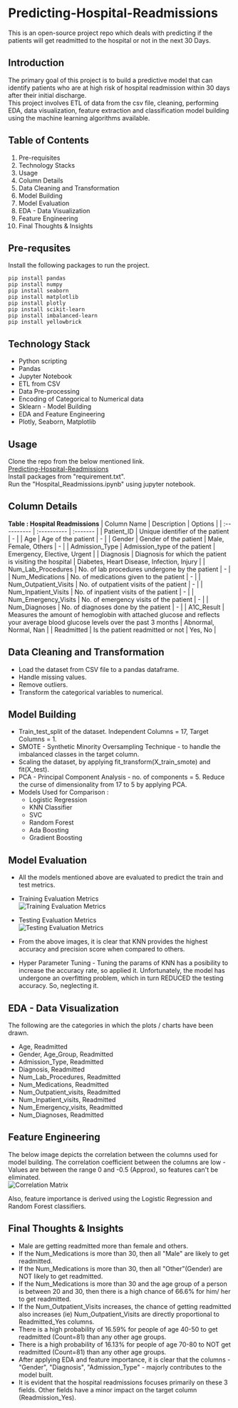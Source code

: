 # Predicting-Hospital-Readmissions
This is an open-source project repo which deals with predicting if the patients will get readmitted to the hospital or not in the next 30 Days.

## Introduction
The primary goal of this project is to build a predictive model that can identify patients who are at high risk of hospital readmission within 30 days after their initial discharge.  
This project involves ETL of data from the csv file, cleaning, performing EDA, data visualization, feature extraction and classification model building using the machine learning algorithms available.

## Table of Contents
1. Pre-requisites
2. Technology Stacks 
3. Usage
4. Column Details
5. Data Cleaning and Transformation
6. Model Building
7. Model Evaluation
8. EDA - Data Visualization
9. Feature Engineering
10. Final Thoughts & Insights

## Pre-requsites
Install the following packages to run the project. 
```
pip install pandas 
pip install numpy 
pip install seaborn 
pip install matplotlib 
pip install plotly 
pip install scikit-learn 
pip install imbalanced-learn 
pip install yellowbrick
```

## Technology Stack
- Python scripting 
- Pandas
- Jupyter Notebook
- ETL from CSV
- Data Pre-processing
- Encoding of Categorical to Numerical data
- Sklearn - Model Building
- EDA and Feature Engineering
- Plotly, Seaborn, Matplotlib

## Usage
Clone the repo from the below mentioned link.  
[Predicting-Hospital-Readmissions](https://github.com/Chindhu-Alagappan/Predicting-Hospital-Readmissions.git)   
Install packages from "requirement.txt".  
Run the "Hospital_Readmissions.ipynb" using jupyter notebook.

## Column Details 
**Table : Hospital Readmissions**
| Column Name | Description | Options |
| :---------- | :---------- | :------- |
| Patient_ID | Unique identifier of the patient | - |
| Age | Age of the patient | - |
| Gender | Gender of the patient | Male, Female, Others | - |
| Admission_Type | Admission_type of the patient | Emergency, Elective, Urgent |
| Diagnosis | Diagnosis for which the patient is visiting the hospital | Diabetes, Heart Disease, Infection, Injury |
| Num_Lab_Procedures | No. of lab procedures undergone by the patient | - |
| Num_Medications | No. of medications given to the patient | - |
| Num_Outpatient_Visits | No. of outpatient visits of the patient | - |
| Num_Inpatient_Visits | No. of inpatient visits of the patient | - |
| Num_Emergency_Visits | No. of emergency visits of the patient | - |
| Num_Diagnoses | No. of diagnoses done by the patient | - |
| A1C_Result | Measures the amount of hemoglobin with attached glucose and reflects your average blood glucose levels over the past 3 months | Abnormal, Normal, Nan |
| Readmitted | Is the patient readmitted or not | Yes, No |

## Data Cleaning and Transformation 
- Load the dataset from CSV file to a pandas dataframe.
- Handle missing values.
- Remove outliers.
- Transform the categorical variables to numerical.

## Model Building
- Train_test_split of the dataset. Independent Columns = 17, Target Columns = 1.  
- SMOTE - Synthetic Minority Oversampling Technique - to handle the imbalanced classes in the target column.   
- Scaling the dataset, by applying fit_transform(X_train_smote) and fit(X_test).  
- PCA - Principal Component Analysis - no. of components = 5. Reduce the curse of dimensionality from 17 to 5 by applying PCA.  
- Models Used for Comparison :
  - Logistic Regression
  - KNN Classifier
  - SVC
  - Random Forest
  - Ada Boosting
  - Gradient Boosting

## Model Evaluation
- All the models mentioned above are evaluated to predict the train and test metrics.
- Training Evaluation Metrics  
![Training Evaluation Metrics](https://github.com/Chindhu-Alagappan/Predicting-Hospital-Readmissions/blob/09572a33c94a6c093dd261d59e31e809501e0d16/Metrics/Training_Eval_Metrics.png)  

- Testing Evaluation Metrics  
![Testing Evaluation Metrics](https://github.com/Chindhu-Alagappan/Predicting-Hospital-Readmissions/blob/09572a33c94a6c093dd261d59e31e809501e0d16/Metrics/Testing_Eval_Metrics.png)  
  
- From the above images, it is clear that KNN provides the highest accuracy and precision score when compared to others.
- Hyper Parameter Tuning - Tuning the params of KNN has a posibility to increase the accuracy rate, so applied it. Unfortunately, the model has undergone an overfitting problem, which in turn REDUCED the testing accuracy. So, neglecting it.  
  
## EDA - Data Visualization
The following are the categories in which the plots / charts have been drawn.
- Age, Readmitted
- Gender, Age_Group, Readmitted
- Admission_Type, Readmitted
- Diagnosis, Readmitted
- Num_Lab_Procedures, Readmitted
- Num_Medications, Readmitted
- Num_Outpatient_visits, Readmitted
- Num_Inpatient_visits, Readmitted
- Num_Emergency_visits, Readmitted
- Num_Diagnoses, Readmitted

## Feature Engineering
The below image depicts the correlation between the columns used for model building. The correlation coefficient between the columns are low - Values are between the range 0 and -0.5 (Approx), so features can't be eliminated.  
![Correlation Matrix](https://github.com/Chindhu-Alagappan/Predicting-Hospital-Readmissions/blob/2539b0733821e64e731f3fa2d1155f7a9f93236a/Metrics/Correlation_Matrix.png)  

Also, feature importance is derived using the Logistic Regression and Random Forest classifiers.

## Final Thoughts & Insights
- Male are getting readmitted more than female and others.
- If the Num_Medications is more than 30, then all "Male" are likely to get readmitted.
- If the Num_Medications is more than 30, then all "Other"(Gender) are NOT likely to get readmitted.
- If the Num_Medications is more than 30 and the age group of a person is between 20 and 30, then there is a high chance of 66.6% for him/ her to get readmitted.
- If the Num_Outpatient_Visits increases, the chance of getting readmitted also increases (ie) Num_Outpatient_Visits are directly proportional to Readmitted_Yes columns.
- There is a high probability of 16.59% for people of age 40-50 to get readmitted (Count=81) than any other age groups.
- There is a high probability of 16.13% for people of age 70-80 to NOT get readmitted (Count=81) than any other age groups.
- After applying EDA and feature importance, it is clear that the columns - "Gender", "Diagnosis", "Admission_Type" - majorly contributes to the model built.
- It is evident that the hospital readmissions focuses primarily on these 3 fields. Other fields have a minor impact on the target column (Readmission_Yes).
